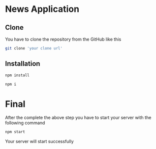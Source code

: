 # News Application



## Clone

You have to clone the repository from the GitHub like this

```bash
git clone 'your clone url'
```

## Installation

```bash
npm install
```
```bash
npm i
```

# Final 
After the complete the above step you have to start your server with the following command
```bash
npm start
```
Your server will  start successfully





